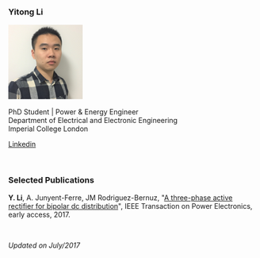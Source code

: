 ### Yitong Li
![](https://raw.githubusercontent.com/yt-li/yt-li.github.io/master/LYT.png)
  
PhD Student | Power & Energy Engineer  
Department of Electrical and Electronic Engineering  
Imperial College London  
  
[Linkedin](https://www.linkedin.com/in/yitong-li/)

<br />

### Selected Publications
**Y. Li**, A. Junyent-Ferre, JM Rodriguez-Bernuz, "[A three-phase active rectifier for bipolar dc distribution](http://ieeexplore.ieee.org/document/7921443/#full-text-section)", IEEE Transaction on Power Electronics, early access, 2017.  

<br />

*Updated on July/2017*
